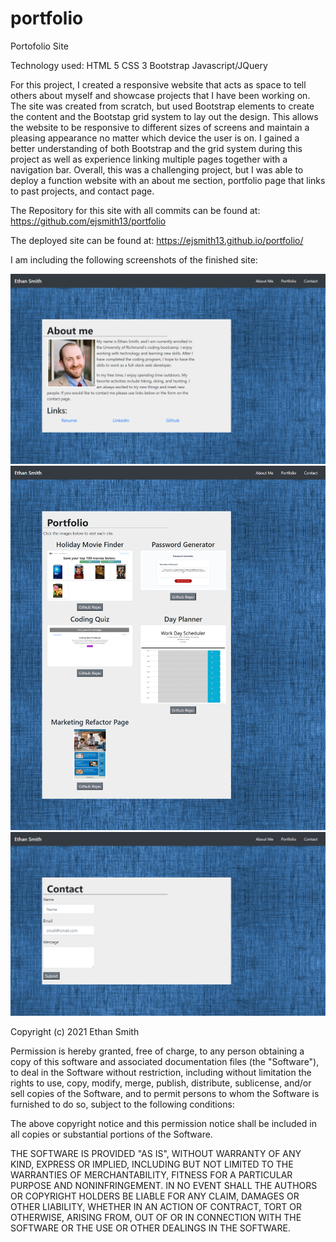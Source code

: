 # portfolio
Portofolio Site

Technology used:
HTML 5
CSS 3
Bootstrap
Javascript/JQuery

For this project, I created a responsive website that acts as space to tell others about myself and showcase projects that I have been working on. The site was created from scratch, but used Bootstrap elements to create the content and the Bootstap grid system to lay out the design. This allows the website to be responsive to different sizes of screens and maintain a pleasing appearance no matter which device the user is on. I gained a better understanding of both Bootstrap and the grid system during this project as well as experience linking multiple pages together with a navigation bar. Overall, this was a challenging project, but I was able to deploy a function website with an about me section, portfolio page that links to past projects, and contact page. 


The Repository for this site with all commits can be found at:
https://github.com/ejsmith13/portfolio

The deployed site can be found at:
https://ejsmith13.github.io/portfolio/

I am including the following screenshots of the finished site:

![alt text](assets/images/aboutme.png)
![alt text](assets/images/portfolio.png)
![alt text](assets/images/contact.png)



Copyright (c) 2021 Ethan Smith

Permission is hereby granted, free of charge, to any person obtaining a copy
of this software and associated documentation files (the "Software"), to deal
in the Software without restriction, including without limitation the rights
to use, copy, modify, merge, publish, distribute, sublicense, and/or sell
copies of the Software, and to permit persons to whom the Software is
furnished to do so, subject to the following conditions:

The above copyright notice and this permission notice shall be included in all
copies or substantial portions of the Software.

THE SOFTWARE IS PROVIDED "AS IS", WITHOUT WARRANTY OF ANY KIND, EXPRESS OR
IMPLIED, INCLUDING BUT NOT LIMITED TO THE WARRANTIES OF MERCHANTABILITY,
FITNESS FOR A PARTICULAR PURPOSE AND NONINFRINGEMENT. IN NO EVENT SHALL THE
AUTHORS OR COPYRIGHT HOLDERS BE LIABLE FOR ANY CLAIM, DAMAGES OR OTHER
LIABILITY, WHETHER IN AN ACTION OF CONTRACT, TORT OR OTHERWISE, ARISING FROM,
OUT OF OR IN CONNECTION WITH THE SOFTWARE OR THE USE OR OTHER DEALINGS IN THE
SOFTWARE.